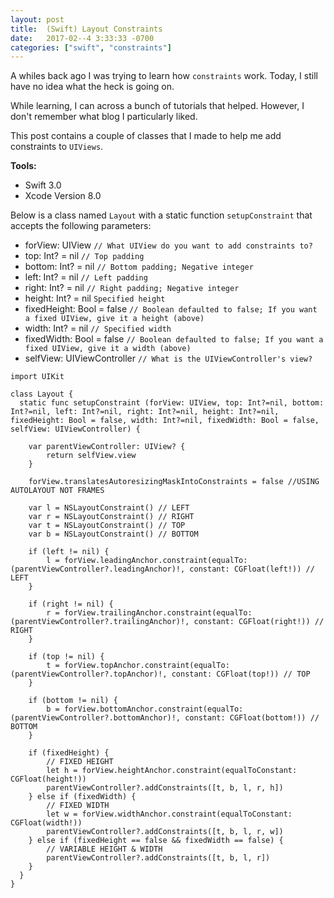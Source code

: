 ```yaml
---
layout: post
title:  (Swift) Layout Constraints
date:   2017-02--4 3:33:33 -0700
categories: ["swift", "constraints"]
---
```


A whiles back ago I was trying to learn how `constraints` work. Today, I still have no idea what the heck is going on.

While learning, I can across a bunch of tutorials that helped. However, I don't remember what blog I particularly liked.

This post contains a couple of classes that I made to help me add constraints to `UIViews`.

**Tools:**

- Swift 3.0
- Xcode Version 8.0

Below is a class named `Layout` with a static function `setupConstraint` that accepts the following parameters:

- forView: UIView `// What UIView do you want to add constraints to?`
- top: Int? = nil `// Top padding`
- bottom: Int? = nil `// Bottom padding; Negative integer`
- left: Int? = nil `// Left padding`
- right: Int? = nil `// Right padding; Negative integer`
- height: Int? = nil `Specified height`
- fixedHeight: Bool = false `// Boolean defaulted to false; If you want a fixed UIView, give it a height (above)`
- width: Int? = nil `// Specified width `
- fixedWidth: Bool = false `// Boolean defaulted to false; If you want a fixed UIView, give it a width (above)`
- selfView: UIViewController `// What is the UIViewController's view?`

```
import UIKit

class Layout {
  static func setupConstraint (forView: UIView, top: Int?=nil, bottom: Int?=nil, left: Int?=nil, right: Int?=nil, height: Int?=nil, fixedHeight: Bool = false, width: Int?=nil, fixedWidth: Bool = false, selfView: UIViewController) {

    var parentViewController: UIView? {
        return selfView.view
    }

    forView.translatesAutoresizingMaskIntoConstraints = false //USING AUTOLAYOUT NOT FRAMES

    var l = NSLayoutConstraint() // LEFT
    var r = NSLayoutConstraint() // RIGHT
    var t = NSLayoutConstraint() // TOP
    var b = NSLayoutConstraint() // BOTTOM

    if (left != nil) {
        l = forView.leadingAnchor.constraint(equalTo: (parentViewController?.leadingAnchor)!, constant: CGFloat(left!)) // LEFT
    }

    if (right != nil) {
        r = forView.trailingAnchor.constraint(equalTo: (parentViewController?.trailingAnchor)!, constant: CGFloat(right!)) // RIGHT
    }

    if (top != nil) {
        t = forView.topAnchor.constraint(equalTo: (parentViewController?.topAnchor)!, constant: CGFloat(top!)) // TOP
    }

    if (bottom != nil) {
        b = forView.bottomAnchor.constraint(equalTo: (parentViewController?.bottomAnchor)!, constant: CGFloat(bottom!)) // BOTTOM
    }

    if (fixedHeight) {
        // FIXED HEIGHT
        let h = forView.heightAnchor.constraint(equalToConstant: CGFloat(height!))
        parentViewController?.addConstraints([t, b, l, r, h])
    } else if (fixedWidth) {
        // FIXED WIDTH
        let w = forView.widthAnchor.constraint(equalToConstant: CGFloat(width!))
        parentViewController?.addConstraints([t, b, l, r, w])
    } else if (fixedHeight == false && fixedWidth == false) {
        // VARIABLE HEIGHT & WIDTH
        parentViewController?.addConstraints([t, b, l, r])
    }
  }
}
```
